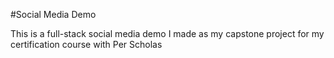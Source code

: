#Social Media Demo

This is a full-stack social media demo I made as my capstone project for my certification course with Per Scholas